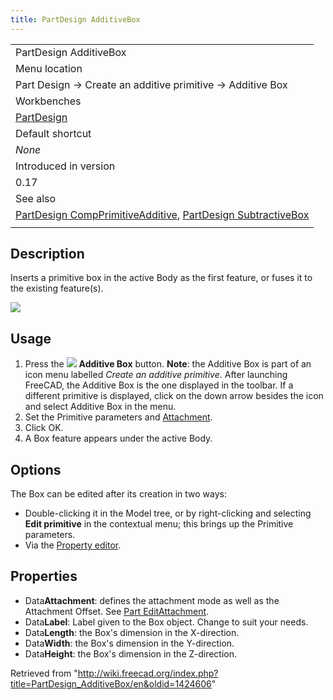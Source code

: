```yaml
---
title: PartDesign AdditiveBox
---
```


|                                                                                                                                                                                               |
| --------------------------------------------------------------------------------------------------------------------------------------------------------------------------------------------- |
| PartDesign AdditiveBox                                                                                                                                                                        |
| Menu location                                                                                                                                                                                 |
| Part Design → Create an additive primitive → Additive Box                                                                                                                                     |
| Workbenches                                                                                                                                                                                   |
| [PartDesign](/PartDesign_Workbench "PartDesign Workbench")                                                                                                                                    |
| Default shortcut                                                                                                                                                                              |
| _None_                                                                                                                                                                                        |
| Introduced in version                                                                                                                                                                         |
| 0.17                                                                                                                                                                                          |
| See also                                                                                                                                                                                      |
| [PartDesign CompPrimitiveAdditive](/PartDesign_CompPrimitiveAdditive "PartDesign CompPrimitiveAdditive"), [PartDesign SubtractiveBox](/PartDesign_SubtractiveBox "PartDesign SubtractiveBox") |
|                                                                                                                                                                                               |

## Description

Inserts a primitive box in the active Body as the first feature, or fuses it to the existing feature(s).

![](/images/PartDesign_AdditiveBox_example.png)

## Usage

1. Press the ![](/images/PartDesign_AdditiveBox.svg) **Additive Box** button. **Note**: the Additive Box is part of an icon menu labelled _Create an additive primitive_. After launching FreeCAD, the Additive Box is the one displayed in the toolbar. If a different primitive is displayed, click on the down arrow besides the icon and select Additive Box in the menu.
2. Set the Primitive parameters and [Attachment](/Part_EditAttachment "Part EditAttachment").
3. Click OK.
4. A Box feature appears under the active Body.

## Options

The Box can be edited after its creation in two ways:

- Double-clicking it in the Model tree, or by right-clicking and selecting **Edit primitive** in the contextual menu; this brings up the Primitive parameters.
- Via the [Property editor](/Property_editor "Property editor").

## Properties

- Data**Attachment**: defines the attachment mode as well as the Attachment Offset. See [Part EditAttachment](/Part_EditAttachment "Part EditAttachment").
- Data**Label**: Label given to the Box object. Change to suit your needs.
- Data**Length**: the Box's dimension in the X-direction.
- Data**Width**: the Box's dimension in the Y-direction.
- Data**Height**: the Box's dimension in the Z-direction.

Retrieved from "<http://wiki.freecad.org/index.php?title=PartDesign_AdditiveBox/en&oldid=1424606>"

